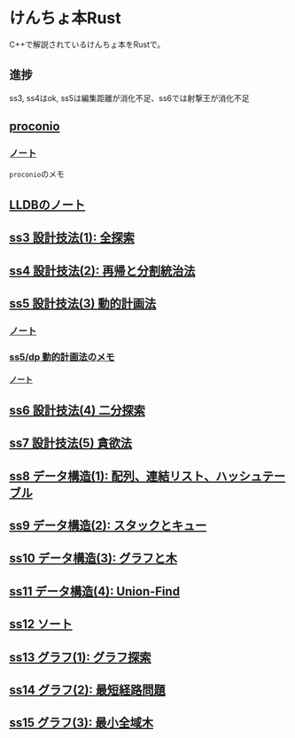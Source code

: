 # けんちょ本Rust

C++で解説されているけんちょ本をRustで。

## 進捗

ss3, ss4はok, ss5は編集距離が消化不足、ss6では射撃王が消化不足

## [proconio](./src/proconio)
### [ノート](./docs/proconio)

`proconio`のメモ

## [LLDBのノート](./docs/lldb)

## [ss3 設計技法(1): 全探索](./src/ss3)

## [ss4 設計技法(2): 再帰と分割統治法](./src/ss4)

## [ss5 設計技法(3) 動的計画法](./src/ss5)
### [ノート](./docs/ss5/)

### [ss5/dp 動的計画法のメモ](./src/ss5/dp)
#### [ノート](./docs/dp)

## [ss6 設計技法(4) 二分探索](./src/ss6)

## [ss7 設計技法(5) 貪欲法](./src/ss7)

## [ss8 データ構造(1): 配列、連結リスト、ハッシュテーブル](./src/ss8)

## [ss9 データ構造(2): スタックとキュー](./src/ss9)

## [ss10 データ構造(3): グラフと木](./src/ss10)

## [ss11 データ構造(4): Union-Find](./src/ss11)

## [ss12 ソート](./src/ss12)

## [ss13 グラフ(1): グラフ探索](./src/ss13)

## [ss14 グラフ(2): 最短経路問題](./src/ss14)

## [ss15 グラフ(3): 最小全域木](./src/ss15)
